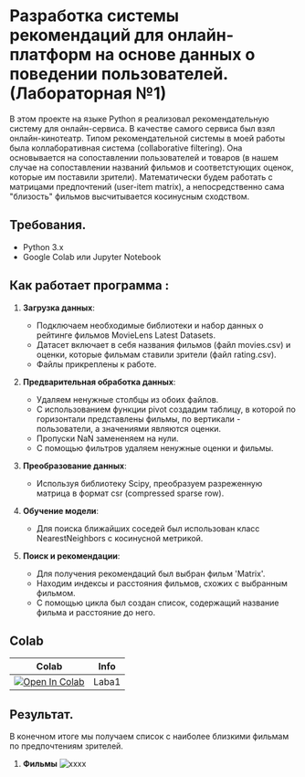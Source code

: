 # Разработка системы рекомендаций для онлайн-платформ на основе данных о поведении пользователей. (Лабораторная №1)
В этом проекте на языке Python я реализовал рекомендательную систему для онлайн-сервиса. В качестве самого сервиса был взял онлайн-кинотеатр. Типом рекомендательной системы в моей работы была коллаборативная система (collaborative filtering). Она основывается на сопоставлении пользователей и товаров (в нашем случае на сопоставлении названий фильмов и соответстующих оценок, которые им поставили зрители). Математически будем работать с матрицами предпочтений (user-item matrix), а непосредственно сама "близость" фильмов высчитывается косинусным сходством.

## Требования.
- Python 3.x
- Google Colab или Jupyter Notebook

## Как работает программа :
1. **Загрузка данных**:
   * Подключаем необходимые библиотеки и набор данных о рейтинге фильмов MovieLens Latest Datasets.
   * Датасет включает в себя названия фильмов (файл movies.csv) и оценки, которые фильмам ставили зрители (файл rating.csv).
   * Файлы прикреплены к работе.

2. **Предварительная обработка данных**:
   * Удаляем ненужные столбцы из обоих файлов.
   * С использованием функции pivot создадим таблицу, в которой по горизонтали представлены фильмы, по вертикали - пользователи, а значениями являются оценки.
   * Пропуски NaN замененяем на нули.
   * С помощью фильтров удаляем ненужные оценки и фильмы.

4. **Преобразование данных**:
   * Используя библиотеку Scipy, преобразуем разреженную матрица в формат csr (compressed sparse row).

5. **Обучение модели**:
   * Для поиска ближайших соседей был использован класс NearestNeighbors с косинусной метрикой.

6. **Поиск и рекомендации**:
   * Для получения рекомендаций был выбран фильм 'Matrix'.
   * Находим индексы и расстояния фильмов, схожих с выбранным фильмом.
   * С помощью цикла был создан список, содержащий название фильма и расстояние до него.
  
## Colab
| Colab                                                                                                                                                                          | Info               |
| ------------------------------------------------------------------------------------------------------------------------------------------------------------------------------ | ------------------ |
| [![Open In Colab](https://colab.research.google.com/assets/colab-badge.svg)](https://colab.research.google.com/drive/1gTiJrHKE-2EZPbe9UwMgZYrfEUsGsNkX?usp=sharing) | Laba1 |

## Результат.
В конечном итоге мы получаем список с наиболее близкими фильмам по предпочтениям зрителей.
1. **Фильмы**
   ![xxxx]([https://sun21-2.userapi.com/impg/s1eypwgZ9mPygLHkh0o1AqDRcfGkxW2-RvOrKQ/W0x-9ilUQkQ.jpg?size=570x454&quality=96&sign=33bfa869934f3e8ef4f0eb5ffc6652c6&type=album](https://sun9-1.userapi.com/impg/AilDVz-BS8dfwHLo6R8KhFHahQ5xyzRq2ZCEUA/c0lTbK-Ylt4.jpg?size=442x352&quality=96&sign=763446c626c1450c646b8aa4f8097ce2&type=album)https://sun9-1.userapi.com/impg/AilDVz-BS8dfwHLo6R8KhFHahQ5xyzRq2ZCEUA/c0lTbK-Ylt4.jpg?size=442x352&quality=96&sign=763446c626c1450c646b8aa4f8097ce2&type=album)
  


